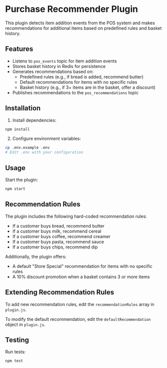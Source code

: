 # Purchase Recommender Plugin

This plugin detects item addition events from the POS system and makes recommendations for additional items based on predefined rules and basket history.

## Features

- Listens to `pos_events` topic for item addition events
- Stores basket history in Redis for persistence
- Generates recommendations based on:
  - Predefined rules (e.g., if bread is added, recommend butter)
  - Default recommendations for items with no specific rules
  - Basket history (e.g., if 3+ items are in the basket, offer a discount)
- Publishes recommendations to the `pos_recommendations` topic

## Installation

1. Install dependencies:
```bash
npm install
```

2. Configure environment variables:
```bash
cp .env.example .env
# Edit .env with your configuration
```

## Usage

Start the plugin:
```bash
npm start
```

## Recommendation Rules

The plugin includes the following hard-coded recommendation rules:

- If a customer buys bread, recommend butter
- If a customer buys milk, recommend cereal
- If a customer buys coffee, recommend creamer
- If a customer buys pasta, recommend sauce
- If a customer buys chips, recommend dip

Additionally, the plugin offers:
- A default "Store Special" recommendation for items with no specific rules
- A 10% discount promotion when a basket contains 3 or more items

## Extending Recommendation Rules

To add new recommendation rules, edit the `recommendationRules` array in `plugin.js`.

To modify the default recommendation, edit the `defaultRecommendation` object in `plugin.js`.

## Testing

Run tests:
```bash
npm test
``` 